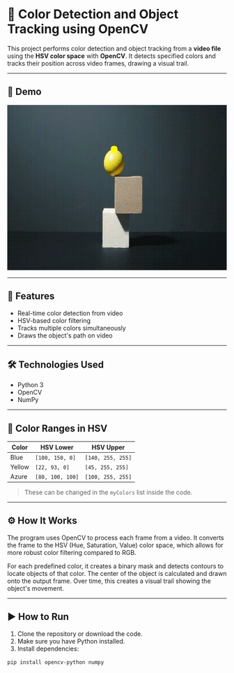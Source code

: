 # 🎯 Color Detection and Object Tracking using OpenCV

This project performs color detection and object tracking from a **video file** using the **HSV color space** with **OpenCV**. It detects specified colors and tracks their position across video frames, drawing a visual trail.

---


## 📸 Demo

![Tracking Demo](output.gif)



---

## 🧠 Features

- Real-time color detection from video
- HSV-based color filtering
- Tracks multiple colors simultaneously
- Draws the object's path on video

---

## 🛠 Technologies Used

- Python 3
- OpenCV
- NumPy

---

## 🎨 Color Ranges in HSV

| Color  | HSV Lower            | HSV Upper            |
|--------|----------------------|----------------------|
| Blue   | `[100, 150, 0]`      | `[140, 255, 255]`    |
| Yellow | `[22, 93, 0]`        | `[45, 255, 255]`     |
| Azure  | `[80, 100, 100]`     | `[100, 255, 255]`    |

> These can be changed in the `myColors` list inside the code.

---

## ⚙️ How It Works

The program uses OpenCV to process each frame from a video. It converts the frame to the HSV (Hue, Saturation, Value) color space, which allows for more robust color filtering compared to RGB.  

For each predefined color, it creates a binary mask and detects contours to locate objects of that color. The center of the object is calculated and drawn onto the output frame. Over time, this creates a visual trail showing the object's movement.


---

## ▶️ How to Run

1. Clone the repository or download the code.
2. Make sure you have Python installed.
3. Install dependencies:

```bash
pip install opencv-python numpy
